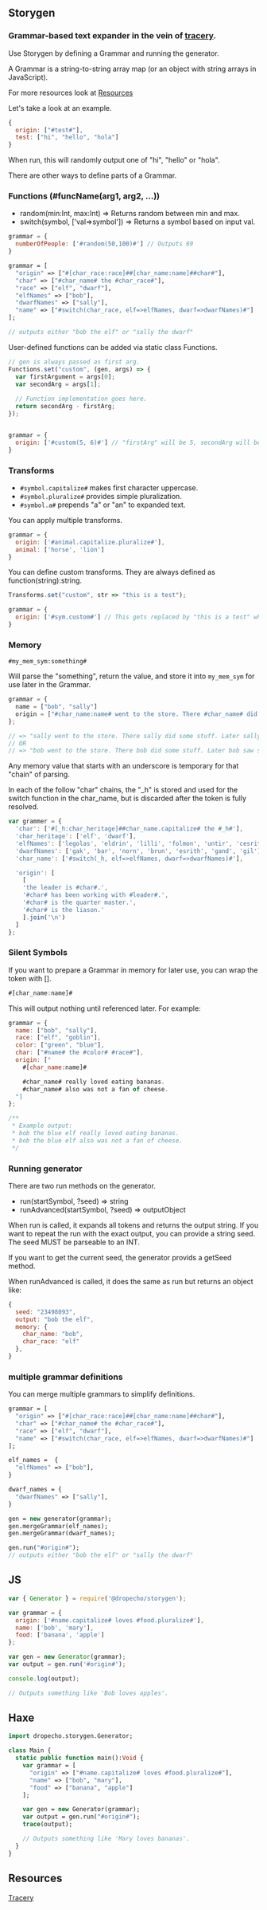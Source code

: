 ## Storygen
### Grammar-based text expander in the vein of [tracery](https://www.tracery.io).

Use Storygen by defining a Grammar and running the generator.

A Grammar is a string-to-string array map (or an object with string arrays in JavaScript).

For more resources look at [Resources](#Resources)

Let's take a look at an example.
```js
{
  origin: ["#test#"],
  test: ["hi", "hello", "hola"]
}
```

When run, this will randomly output one of "hi", "hello" or "hola".
 
There are other ways to define parts of a Grammar.

### Functions (#funcName(arg1, arg2, ...))
- random(min:Int, max:Int) => Returns random between min and max.
- switch(symbol, ['val=>symbol']) => Returns a symbol based on input val.

```js
grammar = {
  numberOfPeople: ['#random(50,100)#'] // Outputs 69
}
```

```haxe
grammar = [
  "origin" => ["#[char_race:race]##[char_name:name]##char#"],
  "char" => ["#char_name# the #char_race#"],
  "race" => ["elf", "dwarf"],
  "elfNames" => ["bob"],
  "dwarfNames" => ["sally"],
  "name" => ["#switch(char_race, elf=>elfNames, dwarf=>dwarfNames)#"]
];

// outputs either "bob the elf" or "sally the dwarf"
```

User-defined functions can be added via static class Functions.

```js
// gen is always passed as first arg.
Functions.set("custom", (gen, args) => {
  var firstArgument = args[0];
  var secondArg = args[1];
  
  // Function implementation goes here.
  return secondArg - firstArg;
});


grammar = {
  origin: ['#custom(5, 6)#'] // "firstArg" will be 5, secondArg will be 6, will be replaced with 1 (from function return above.)
}
```


### Transforms

- `#symbol.capitalize#` makes first character uppercase.
- `#symbol.pluralize#` provides simple pluralization.
- `#symbol.a#` prepends "a" or "an" to expanded text.


You can apply multiple transforms.

```js
grammar = {
  origin: ['#animal.capitalize.pluralize#'],
  animal: ['horse', 'lion']
}
```

You can define custom transforms. They are always defined as function(string):string.

```js
Transforms.set("custom", str => "this is a test");

grammar = {
  origin: ['#sym.custom#'] // This gets replaced by "this is a test" when run.
}
```

### Memory

`#my_mem_sym:something#`

Will parse the "something", return the value, and store it into `my_mem_sym` for use later in the Grammar.


```js
grammar = {
  name = ["bob", "sally"]
  origin = ["#char_name:name# went to the store. There #char_name# did some stuff. Later #char_name# saw #name# at the bowling alley."]
};

// => "sally went to the store. There sally did some stuff. Later sally saw bob at the bowling alley."
// OR
// => "bob went to the store. There bob did some stuff. Later bob saw sally at the bowling alley."

```

Any memory value that starts with an underscore is temporary for that "chain" of parsing.

In each of the follow "char" chains, the "_h" is stored and used for the 
switch function in the char_name, but is discarded after the token is fully resolved.

```js
var grammer = {
  'char': ['#[_h:char_heritage]##char_name.capitalize# the #_h#'],
  'char_heritage': ['elf', 'dwarf'],
  'elfNames': ['legolas', 'eldrin', 'lilli', 'folmon', 'untir', 'cesrith'],
  'dwarfNames': ['gak', 'bar', 'norn', 'brun', 'esrith', 'gand', 'gil'],
  'char_name': ['#switch(_h, elf=>elfNames, dwarf=>dwarfNames)#'],

  'origin': [
    [
    'the leader is #char#.',
    '#char# has been working with #leader#.',
    '#char# is the quarter master.',
    '#char# is the liason.'
    ].join('\n')
  ]
};
```

### Silent Symbols

If you want to prepare a Grammar in memory for later use, you can wrap
the token with [].

```js
#[char_name:name]#
```

This will output nothing until referenced later. For example:

```js
grammar = {
  name: ["bob", "sally"],
  race: ["elf", "goblin"],
  color: ["green", "blue"],
  char: ["#name# the #color# #race#"],
  origin: ["
    #[char_name:name]#

    #char_name# really loved eating bananas.
    #char_name# also was not a fan of cheese.
  "]
};

/**
 * Example output:
 * bob the blue elf really loved eating bananas.
 * bob the blue elf also was not a fan of cheese.
 */
```

### Running generator

There are two run methods on the generator.
  - run(startSymbol, ?seed) => string
  - runAdvanced(startSymbol, ?seed) => outputObject

When run is called, it expands all tokens and returns the output string.
If you want to repeat the run with the exact output, you can provide a string
seed.  The seed MUST be parseable to an INT.

If you want to get the current seed, the generator provids a getSeed method.

When runAdvanced is called, it does the same as run but returns an object like:
```js
{
  seed: "23498093", 
  output: "bob the elf", 
  memory: {
    char_name: "bob",
    char_race: "elf"
  }, 
}
```

### multiple grammar definitions
You can merge multiple grammars to simplify definitions.


```haxe
grammar = [
  "origin" => ["#[char_race:race]##[char_name:name]##char#"],
  "char" => ["#char_name# the #char_race#"],
  "race" => ["elf", "dwarf"],
  "name" => ["#switch(char_race, elf=>elfNames, dwarf=>dwarfNames)#"]
];

elf_names =  {
  "elfNames" => ["bob"],
}

dwarf_names = {
  "dwarfNames" => ["sally"],
}

gen = new generator(grammar);
gen.mergeGrammar(elf_names);
gen.mergeGrammar(dwarf_names);

gen.run("#origin#");
// outputs either "bob the elf" or "sally the dwarf"
```

## JS

```js
var { Generator } = require('@dropecho/storygen');

var grammar = {
  origin: ['#name.capitalize# loves #food.pluralize#'],
  name: ['bob', 'mary'],
  food: ['banana', 'apple']
};

var gen = new Generator(grammar);
var output = gen.run('#origin#');

console.log(output);

// Outputs something like 'Bob loves apples'.
```


## Haxe

```haxe
import dropecho.storygen.Generator;

class Main {
  static public function main():Void {
    var grammar = [
      "origin" => ["#name.capitalize# loves #food.pluralize#"],
      "name" => ["bob", "mary"],
      "food" => ["banana", "apple"]
    ];

    var gen = new Generator(grammar);
    var output = gen.run("#origin#");
    trace(output);

    // Outputs something like 'Mary loves bananas'.
  }
}
```

## Resources

[Tracery](https://www.tracery.io)

